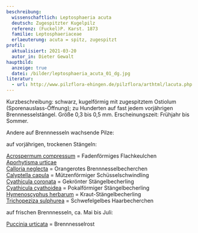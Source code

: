 ```yaml
---
beschreibung:
  wissenschaftlich: Leptosphaeria acuta
  deutsch: Zugespitzter Kugelpilz
  referenz: (Fuckel)P. Karst. 1873
  familie: Leptosphaeriaceae
  erlaeuterung: acuta = spitz, zugespitzt
profil:
  aktualisiert: 2021-03-20
  autor_in: Dieter Gewalt
hauptbild:
  anzeige: true
  datei: /bilder/leptosphaeria_acuta_01_dg.jpg
literatur:
  - url: http://www.pilzflora-ehingen.de/pilzflora/arthtml/lacuta.php
---
```

Kurzbeschreibung: schwarz, kugelförmig mit zugespitztem Ostiolum (Sporenauslass-Öffnung); zu Hunderten auf fast jedem vorjährigen Brennnesselstängel. Größe 0,3 bis 0,5 mm. Erscheinungszeit: Frühjahr bis Sommer.

Andere auf Brennnesseln wachsende Pilze:

auf vorjährigen, trockenen Stängeln:

[Acrospermum compressum](/pilze/acrospermum-compressum-fadenförmiges-flachkeulchen)  =  Fadenförmiges Flachkeulchen\
[Aporhytisma urticae](/pilze/aporhytisma-urticae)\
[Calloria neglecta](/pilze/calloria-neglecta-orangerotes-brennnesselbecherchen)  =  Orangerotes Brennnesselbecherchen\
[Calyptella capula](/pilze/calyptella-capula-mützenförmiger-schüsselschwindling)  =  Mützenförmiger Schüsselschwindling\
[Cyathicula coronata](/pilze/cyathicula-coronata-gekrönter-stängelbecherling)  =  Gekrönter Stängelbecherling\
[Cyathicula cyathoidea](/pilze/cyathicula-cyathoidea-pokalförmiger-stängelbecherling)  =  Pokalförmiger Stängelbecherling\
[Hymenoscyphus herbarum](/pilze/hymenoscyhus-herbarum-kraut-stängelbecherling)  =  Kraut-Stängelbecherling\
[Trichopeziza sulphurea](/pilze/trichopeziza-sulphurea-schwefelgelbes-haarbecherchen)  =  Schwefelgelbes Haarbecherchen

auf frischen Brennnesseln, ca. Mai bis Juli:

[Puccinia urticata](/pilze/puccinia-urticata-brennnesselrost)  =  Brennnesselrost